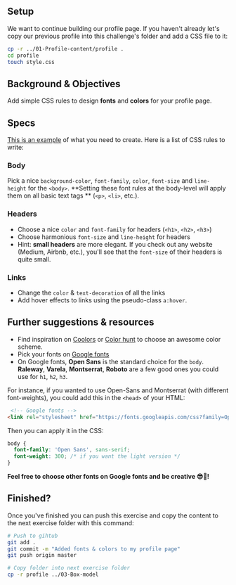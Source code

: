 ## Setup

We want to continue building our profile page. If you haven't already let's copy our previous profile into this challenge's folder and add a CSS file to it:

```bash
cp -r ../01-Profile-content/profile .
cd profile
touch style.css
```

## Background & Objectives

Add simple CSS rules to design **fonts** and **colors** for your profile page.

## Specs

[This is an example](http://lewagon.github.io/html-css-challenges/02-fonts-colors/) of what you need to create. Here is a list of CSS rules to write:

### Body

Pick a nice `background-color`, `font-family`, `color`, `font-size` and `line-height` for the `<body>`. **Setting these font rules at the body-level will apply them on all basic text tags ** (`<p>`, `<li>`, etc.).

### Headers

- Choose a nice `color` and `font-family` for headers (`<h1>`, `<h2>`, `<h3>`)
- Choose harmonious `font-size` and `line-height` for headers
- Hint: **small headers** are more elegant. If you check out any website (Medium, Airbnb, etc.), you'll see that the `font-size` of their headers is quite small.

### Links

- Change the `color` & `text-decoration` of all the links
- Add hover effects to links using the pseudo-class `a:hover`.

## Further suggestions & resources

- Find inspiration on [Coolors](http://coolors.co/) or [Color hunt](http://colorhunt.co/) to choose an awesome color scheme.
- Pick your fonts on [Google fonts](https://www.google.com/fonts)
- On Google fonts, **Open Sans** is the standard choice for the `body`. **Raleway**, **Varela**, **Montserrat**, **Roboto** are a few good ones you could use for `h1`, `h2`, `h3`.

For instance, if you wanted to use Open-Sans and Montserrat (with different font-weights), you could add this in the `<head>` of your HTML:


```html
 <!-- Google fonts -->
<link rel="stylesheet" href="https://fonts.googleapis.com/css?family=Open+Sans:400,300,700|Montserrat:400,700">
```

Then you can apply it in the CSS:

```css
body {
  font-family: 'Open Sans', sans-serif;
  font-weight: 300; /* if you want the light version */
}
```

**Feel free to choose other fonts on Google fonts and be creative 😎🌈!**


## Finished?

Once you've finished you can push this exercise and copy the content to the next exercise folder with this command:

```bash
# Push to gihtub
git add .
git commit -m "Added fonts & colors to my profile page"
git push origin master

# Copy folder into next exercise folder
cp -r profile ../03-Box-model
```
